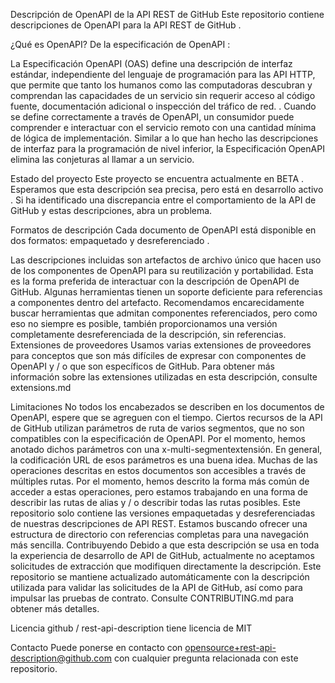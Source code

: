 Descripción de OpenAPI de la API REST de GitHub
Este repositorio contiene descripciones de OpenAPI para la API REST de GitHub .

¿Qué es OpenAPI?
De la especificación de OpenAPI :

La Especificación OpenAPI (OAS) define una descripción de interfaz estándar, independiente del lenguaje de programación para las API HTTP, que permite que tanto los humanos como las computadoras descubran y comprendan las capacidades de un servicio sin requerir acceso al código fuente, documentación adicional o inspección del tráfico de red. . Cuando se define correctamente a través de OpenAPI, un consumidor puede comprender e interactuar con el servicio remoto con una cantidad mínima de lógica de implementación. Similar a lo que han hecho las descripciones de interfaz para la programación de nivel inferior, la Especificación OpenAPI elimina las conjeturas al llamar a un servicio.

Estado del proyecto
Este proyecto se encuentra actualmente en BETA . Esperamos que esta descripción sea precisa, pero está en desarrollo activo . Si ha identificado una discrepancia entre el comportamiento de la API de GitHub y estas descripciones, abra un problema.

Formatos de descripción
Cada documento de OpenAPI está disponible en dos formatos: empaquetado y desreferenciado .

Las descripciones incluidas son artefactos de archivo único que hacen uso de los componentes de OpenAPI para su reutilización y portabilidad. Esta es la forma preferida de interactuar con la descripción de OpenAPI de GitHub.
Algunas herramientas tienen un soporte deficiente para referencias a componentes dentro del artefacto. Recomendamos encarecidamente buscar herramientas que admitan componentes referenciados, pero como eso no siempre es posible, también proporcionamos una versión completamente desreferenciada de la descripción, sin referencias.
Extensiones de proveedores
Usamos varias extensiones de proveedores para conceptos que son más difíciles de expresar con componentes de OpenAPI y / o que son específicos de GitHub. Para obtener más información sobre las extensiones utilizadas en esta descripción, consulte extensions.md

Limitaciones
No todos los encabezados se describen en los documentos de OpenAPI, espere que se agreguen con el tiempo.
Ciertos recursos de la API de GitHub utilizan parámetros de ruta de varios segmentos, que no son compatibles con la especificación de OpenAPI. Por el momento, hemos anotado dichos parámetros con una x-multi-segmentextensión. En general, la codificación URL de esos parámetros es una buena idea.
Muchas de las operaciones descritas en estos documentos son accesibles a través de múltiples rutas. Por el momento, hemos descrito la forma más común de acceder a estas operaciones, pero estamos trabajando en una forma de describir las rutas de alias y / o describir todas las rutas posibles.
Este repositorio solo contiene las versiones empaquetadas y desreferenciadas de nuestras descripciones de API REST. Estamos buscando ofrecer una estructura de directorio con referencias completas para una navegación más sencilla.
Contribuyendo
Debido a que esta descripción se usa en toda la experiencia de desarrollo de API de GitHub, actualmente no aceptamos solicitudes de extracción que modifiquen directamente la descripción. Este repositorio se mantiene actualizado automáticamente con la descripción utilizada para validar las solicitudes de la API de GitHub, así como para impulsar las pruebas de contrato. Consulte CONTRIBUTING.md para obtener más detalles.

Licencia
github / rest-api-description tiene licencia de MIT

Contacto
Puede ponerse en contacto con opensource+rest-api-description@github.com con cualquier pregunta relacionada con este repositorio.
